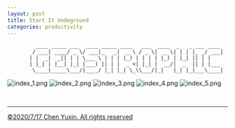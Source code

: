 ```yaml
---
layout: post
title: Start It Undeground
categories: productivity
---
```


```
         ____ _____ ___  ____ _____ ____   ___  ____  _   _ ___ ____ 
        / ___| ____/ _ \/ ___|_   _|  _ \ / _ \|  _ \| | | |_ _/ ___|
       | |  _|  _|| | | \___ \ | | | |_) | | | | |_) | |_| || | |    
       | |_| | |__| |_| |___) || | |  _ <| |_| |  __/|  _  || | |___ 
        \____|_____\___/|____/ |_| |_| \_\\___/|_|   |_| |_|___\____|
```

![index_1.png](https://i.loli.net/2020/07/18/ST1WtfDgViH7Xq4.png)
![index_2.png](https://i.loli.net/2020/07/18/GVaPtkvxlXmiwNz.png)
![index_3.png](https://i.loli.net/2020/07/18/jbfaKxC25NGdrH7.png)
![index_4.png](https://i.loli.net/2020/07/18/i4eDsHhQICgMSBU.png)
![index_5.png](https://i.loli.net/2020/07/18/UDAXPzWuOJaEjQL.png)

<br/>

---

[&copy;2020/7/17 Chen Yuxin. All rights reserved](https://www.bilibili.com/video/BV1AA411v7y5/)
